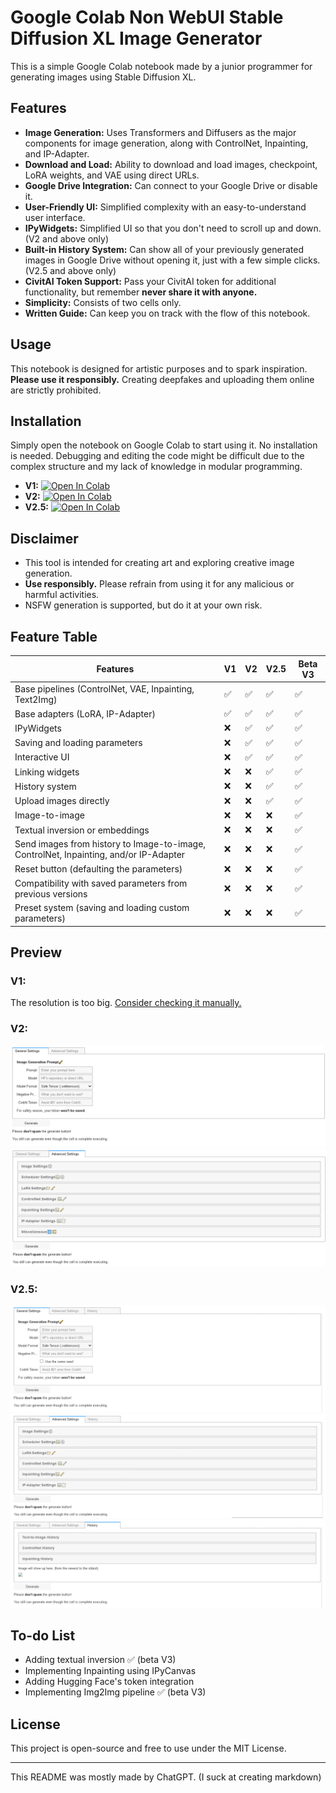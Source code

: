 # Google Colab Non WebUI Stable Diffusion XL Image Generator

This is a simple Google Colab notebook made by a junior programmer for generating images using Stable Diffusion XL.

## Features
- **Image Generation:** Uses Transformers and Diffusers as the major components for image generation, along with ControlNet, Inpainting, and IP-Adapter.
- **Download and Load:** Ability to download and load images, checkpoint, LoRA weights, and VAE using direct URLs.
- **Google Drive Integration:** Can connect to your Google Drive or disable it.
- **User-Friendly UI:** Simplified complexity with an easy-to-understand user interface.
- **IPyWidgets:** Simplified UI so that you don't need to scroll up and down. (V2 and above only)
- **Built-in History System:** Can show all of your previously generated images in Google Drive without opening it, just with a few simple clicks. (V2.5 and above only)
- **CivitAI Token Support:** Pass your CivitAI token for additional functionality, but remember **never share it with anyone.**
- **Simplicity:** Consists of two cells only.
- **Written Guide:** Can keep you on track with the flow of this notebook.

## Usage
This notebook is designed for artistic purposes and to spark inspiration. **Please use it responsibly.** Creating deepfakes and uploading them online are strictly prohibited.

## Installation
Simply open the notebook on Google Colab to start using it. No installation is needed. Debugging and editing the code might be difficult due to the complex structure and my lack of knowledge in modular programming.
- **V1:** [![Open In Colab](https://colab.research.google.com/assets/colab-badge.svg)](https://colab.research.google.com/github/ZicoDiegoRR/stable_diffusion_xl_colab_ui/blob/main/stable_diffusion_xl_v1.ipynb)
- **V2:** [![Open In Colab](https://colab.research.google.com/assets/colab-badge.svg)](https://colab.research.google.com/github/ZicoDiegoRR/stable_diffusion_xl_colab_ui/blob/main/stable_diffusion_xl_v2.ipynb)
- **V2.5:** [![Open In Colab](https://colab.research.google.com/assets/colab-badge.svg)](https://colab.research.google.com/github/ZicoDiegoRR/stable_diffusion_xl_colab_ui/blob/main/stable_diffusion_xl_v2.5.ipynb)

## Disclaimer
- This tool is intended for creating art and exploring creative image generation.
- **Use responsibly.** Please refrain from using it for any malicious or harmful activities.
- NSFW generation is supported, but do it at your own risk.

## Feature Table

| Features                                                                              | V1 | V2 | V2.5 |  Beta V3 |
|---------------------------------------------------------------------------------------|----|----|------|----------|
| Base pipelines (ControlNet, VAE, Inpainting, Text2Img)                                | ✅ | ✅ | ✅  | ✅       |
| Base adapters (LoRA, IP-Adapter)                                                      | ✅ | ✅ | ✅  | ✅       |
| IPyWidgets                                                                            | ❌ | ✅ | ✅  | ✅       |
| Saving and loading parameters                                                         | ❌ | ✅ | ✅  | ✅       |
| Interactive UI                                                                        | ❌ | ✅ | ✅  | ✅       |
| Linking widgets                                                                       | ❌ | ❌ | ✅  | ✅       |
| History system                                                                        | ❌ | ❌ | ✅  | ✅       |
| Upload images directly                                                                | ❌ | ❌ | ✅  | ✅       |
| Image-to-image                                                                        | ❌ | ❌ | ❌  | ✅       |
| Textual inversion or embeddings                                                       | ❌ | ❌ | ❌  | ✅       |
| Send images from history to Image-to-image, ControlNet, Inpainting, and/or IP-Adapter | ❌ | ❌ | ❌  | ✅       |
| Reset button (defaulting the parameters)                                              | ❌ | ❌ | ❌  | ✅       |
| Compatibility with saved parameters from previous versions                            | ❌ | ❌ | ❌  | ✅       |
| Preset system (saving and loading custom parameters)                                  | ❌ | ❌ | ❌  | ✅       |

## Preview
### V1:
The resolution is too big. [Consider checking it manually.](docs/v1/v1.png)
### V2:
![general_settings_v2](docs/v2/general_settings.png)
![advanced_settings_v2](docs/v2/advanced_settings.png)
### V2.5:
![general_settings_v2.5](docs/v2.5/general_settings.png)
![advanced_settings_v2.5](docs/v2.5/advanced_settings.png)
![history_v2.5](docs/v2.5/history.png)

## To-do List
- Adding textual inversion ✅ (beta V3)
- Implementing Inpainting using IPyCanvas
- Adding Hugging Face's token integration
- Implementing Img2Img pipeline ✅ (beta V3)
## License
This project is open-source and free to use under the MIT License.

---

This README was mostly made by ChatGPT. (I suck at creating markdown)
